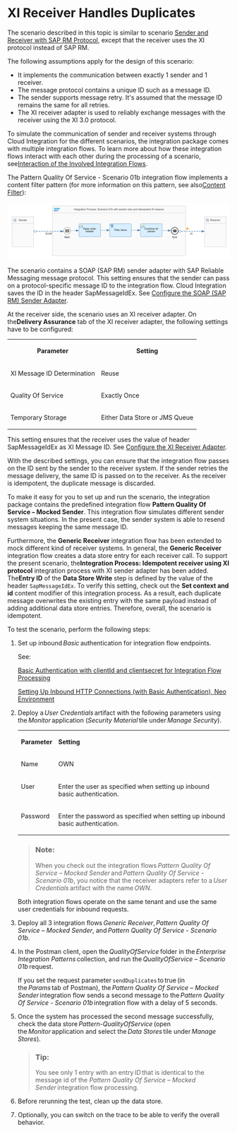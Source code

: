 <!-- loiofcf026b6af6c4c7aba466e3b73f5fc49 -->

# XI Receiver Handles Duplicates

The scenario described in this topic is similar to scenario [Sender and Receiver with SAP RM Protocol](https://help.sap.com/docs/integration-suite/sap-integration-suite/sender-and-receiver-with-sap-rm-protocol), except that the receiver uses the XI protocol instead of SAP RM.

The following assumptions apply for the design of this scenario:

-   It implements the communication between exactly 1 sender and 1 receiver.
-   The message protocol contains a unique ID such as a message ID.
-   The sender supports message retry. It's assumed that the message ID remains the same for all retries.
-   The XI receiver adapter is used to reliably exchange messages with the receiver using the XI 3.0 protocol.

To simulate the communication of sender and receiver systems through Cloud Integration for the different scenarios, the integration package comes with multiple integration flows. To learn more about how these integration flows interact with each other during the processing of a scenario, see[Interaction of the Involved Integration Flows](https://help.sap.com/docs/cloud-integration/sap-cloud-integration/interaction-of-involved-integration-flows).

The Pattern Quality Of Service - Scenario 01b integration flow implements a content filter pattern \(for more information on this pattern, see also[Content Filter](https://help.sap.com/docs/integration-suite/sap-integration-suite/content-filter)\):

![](images/PatternQualityOfService_Scenario01b_6256c0d.png)

The scenario contains a SOAP \(SAP RM\) sender adapter with SAP Reliable Messaging message protocol. This setting ensures that the sender can pass on a protocol-specific message ID to the integration flow. Cloud Integration saves the ID in the header SapMessageIdEx. See [Configure the SOAP \(SAP RM\) Sender Adapter](https://help.sap.com/docs/cloud-integration/sap-cloud-integration/configure-soap-sap-rm-sender-adapter).

At the receiver side, the scenario uses an XI receiver adapter. On the**Delivery Assurance** tab of the XI receiver adapter, the following settings have to be configured:


<table>
<tr>
<th valign="top">

Parameter

</th>
<th valign="top">

Setting

</th>
</tr>
<tr>
<td valign="top">

XI Message ID Determination

</td>
<td valign="top">

Reuse

</td>
</tr>
<tr>
<td valign="top">

Quality Of Service

</td>
<td valign="top">

Exactly Once

</td>
</tr>
<tr>
<td valign="top">

Temporary Storage

</td>
<td valign="top">

Either Data Store or JMS Queue

</td>
</tr>
</table>

This setting ensures that the receiver uses the value of header SapMessageIdEx as XI Message ID. See [Configure the XI Receiver Adapter](https://help.sap.com/docs/integration-suite/sap-integration-suite/configure-xi-receiver-adapter).

With the described settings, you can ensure that the integration flow passes on the ID sent by the sender to the receiver system. If the sender retries the message delivery, the same ID is passed on to the receiver. As the receiver is idempotent, the duplicate message is discarded.

To make it easy for you to set up and run the scenario, the integration package contains the predefined integration flow **Pattern Quality Of Service – Mocked Sender**. This integration flow simulates different sender system situations. In the present case, the sender system is able to resend messages keeping the same message ID.

Furthermore, the **Generic Receiver** integration flow has been extended to mock different kind of receiver systems. In general, the **Generic Receiver** integration flow creates a data store entry for each receiver call. To support the present scenario, the**Integration Process: Idempotent receiver using XI protocol** integration process with XI sender adapter has been added. The**Entry ID** of the **Data Store Write** step is defined by the value of the header `SapMessageIdEx`. To verify this setting, check out the **Set context and id** content modifier of this integration process. As a result, each duplicate message overwrites the existing entry with the same payload instead of adding additional data store entries. Therefore, overall, the scenario is idempotent.

To test the scenario, perform the following steps:

1.  Set up inbound *Basic* authentication for integration flow endpoints.

    See:

    [Basic Authentication with clientId and clientsecret for Integration Flow Processing](../ConnectionSetup/basic-authentication-with-clientid-and-clientsecret-for-integration-flow-processing-647eeb3.md)

    [Setting Up Inbound HTTP Connections \(with Basic Authentication\), Neo Environment](../ConnectionSetup/setting-up-inbound-http-connections-with-basic-authentication-neo-environment-391c45c.md) 

2.  Deploy a *User Credentials* artifact with the following parameters using the *Monitor* application \(*Security Material* tile under *Manage Security*\).


    <table>
    <tr>
    <th valign="top">

    Parameter
    
    </th>
    <th valign="top">

    Setting
    
    </th>
    </tr>
    <tr>
    <td valign="top">
    
    Name
    
    </td>
    <td valign="top">
    
    OWN
    
    </td>
    </tr>
    <tr>
    <td valign="top">
    
    User
    
    </td>
    <td valign="top">
    
    Enter the user as specified when setting up inbound basic authentication.
    
    </td>
    </tr>
    <tr>
    <td valign="top">
    
    Password
    
    </td>
    <td valign="top">
    
    Enter the password as specified when setting up inbound basic authentication.
    
    </td>
    </tr>
    </table>
    
    > ### Note:  
    > When you check out the integration flows *Pattern Quality Of Service – Mocked Sender* and *Pattern Quality Of Service - Scenario 01b*, you notice that the receiver adapters refer to a *User Credentials* artifact with the name *OWN*.

    Both integration flows operate on the same tenant and use the same user credentials for inbound requests.

3.  Deploy all 3 integration flows *Generic Receiver*, *Pattern Quality Of Service – Mocked Sender*, and *Pattern Quality Of Service - Scenario 01b*.
4.  In the Postman client, open the *QualityOfService* folder in the *Enterprise Integration Patterns* collection, and run the *QualityOfService – Scenario 01b* request.

    If you set the request parameter `sendDuplicates` to true \(in the *Params* tab of Postman\), the *Pattern Quality Of Service – Mocked Sender* integration flow sends a second message to the *Pattern Quality Of Service - Scenario 01b* integration flow with a delay of 5 seconds.

5.  Once the system has processed the second message successfully, check the data store *Pattern-QualityOfService* \(open the *Monitor* application and select the *Data Stores* tile under *Manage Stores*\).

    > ### Tip:  
    > You see only 1 entry with an entry *ID* that is identical to the message id of the *Pattern Quality Of Service – Mocked Sender* integration flow processing.

6.  Before rerunning the test, clean up the data store.

7.  Optionally, you can switch on the trace to be able to verify the overall behavior.

